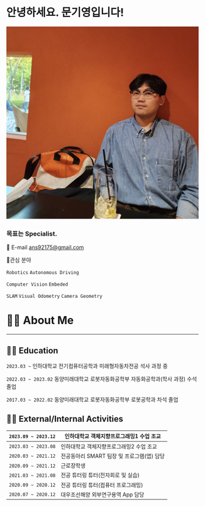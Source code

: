 # 안녕하세요. 문기영입니다!

![Untitled](Untitled.png)

### 목표는 **Specialist**.

📮 E-mail
ans92175@gmail.com

🎨관심 분야

`Robotics` `Autonomous Driving` 

`Computer Vision` `Embeded` 

`SLAM` `Visual Odometry` `Camera Geometry`

# 👨‍💻 About Me

---

## 🧑‍🎓 Education

`2023.03 ~`  인하대학교 전기컴퓨터공학과 미래형자동차전공 석사 과정 중

`2022.03 ~ 2023.02` 동양미래대학교 로봇자동화공학부 자동화공학과(학사 과정) 수석 졸업

`2017.03 ~ 2022.02` 동양미래대학교 로봇자동화공학부 로봇공학과 차석 졸업


## 💁‍♂️ External/Internal Activities

| `2023.09 ~ 2023.12` | 인하대학교 객체지향프로그래밍1 수업 조교 |
| --- | --- |
| `2023.03 ~ 2023.08` | 인하대학교 객체지향프로그래밍2 수업 조교 |
| `2020.03 ~ 2021.12` | 전공동아리 SMART 팀장 및 프로그램(앱) 담당 |
| `2020.09 ~ 2021.12` | 근로장학생 |
| `2021.03 ~ 2021.08` | 전공 튜터링 튜터(전자회로 및 실습) |
| `2020.09 ~ 2020.12` | 전공 튜터링 튜터(컴퓨터 프로그래밍) |
| `2020.07 ~ 2020.12` | 대우조선해양 외부연구용역 App 담당 |
